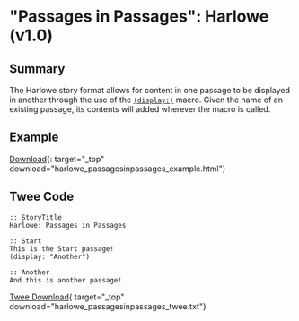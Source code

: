# "Passages in Passages": Harlowe (v1.0)

## Summary

The Harlowe story format allows for content in one passage to be displayed in another through the use of the [`(display:)`](https://twine2.neocities.org/#macro_display) macro. Given the name of an existing passage, its contents will added wherever the macro is called.

## Example

[Download](harlowe_passagesinpassages_example.html){: target="_top" download="harlowe_passagesinpassages_example.html"}

## Twee Code

```twee
:: StoryTitle
Harlowe: Passages in Passages

:: Start
This is the Start passage!
(display: "Another")

:: Another
And this is another passage!

```

[Twee Download](harlowe_passagesinpassages_twee.txt){ target="_top" download="harlowe_passagesinpassages_twee.txt"}
